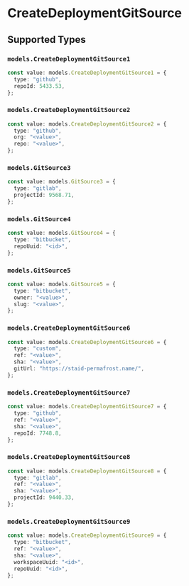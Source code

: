 # CreateDeploymentGitSource


## Supported Types

### `models.CreateDeploymentGitSource1`

```typescript
const value: models.CreateDeploymentGitSource1 = {
  type: "github",
  repoId: 5433.53,
};
```

### `models.CreateDeploymentGitSource2`

```typescript
const value: models.CreateDeploymentGitSource2 = {
  type: "github",
  org: "<value>",
  repo: "<value>",
};
```

### `models.GitSource3`

```typescript
const value: models.GitSource3 = {
  type: "gitlab",
  projectId: 9568.71,
};
```

### `models.GitSource4`

```typescript
const value: models.GitSource4 = {
  type: "bitbucket",
  repoUuid: "<id>",
};
```

### `models.GitSource5`

```typescript
const value: models.GitSource5 = {
  type: "bitbucket",
  owner: "<value>",
  slug: "<value>",
};
```

### `models.CreateDeploymentGitSource6`

```typescript
const value: models.CreateDeploymentGitSource6 = {
  type: "custom",
  ref: "<value>",
  sha: "<value>",
  gitUrl: "https://staid-permafrost.name/",
};
```

### `models.CreateDeploymentGitSource7`

```typescript
const value: models.CreateDeploymentGitSource7 = {
  type: "github",
  ref: "<value>",
  sha: "<value>",
  repoId: 7748.8,
};
```

### `models.CreateDeploymentGitSource8`

```typescript
const value: models.CreateDeploymentGitSource8 = {
  type: "gitlab",
  ref: "<value>",
  sha: "<value>",
  projectId: 9440.33,
};
```

### `models.CreateDeploymentGitSource9`

```typescript
const value: models.CreateDeploymentGitSource9 = {
  type: "bitbucket",
  ref: "<value>",
  sha: "<value>",
  workspaceUuid: "<id>",
  repoUuid: "<id>",
};
```

